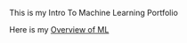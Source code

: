This is my Intro To Machine Learning Portfolio

Here is my [Overview of ML](/Component0/Overview_of_ML.pdf)
